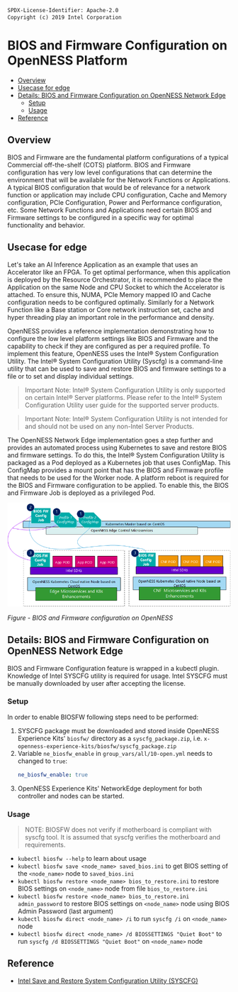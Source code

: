 ```text
SPDX-License-Identifier: Apache-2.0
Copyright (c) 2019 Intel Corporation
```
<!-- omit in toc -->
# BIOS and Firmware Configuration on OpenNESS Platform
- [Overview](#overview)
- [Usecase for edge](#usecase-for-edge)
- [Details: BIOS and Firmware Configuration on OpenNESS Network Edge](#details-bios-and-firmware-configuration-on-openness-network-edge)
  - [Setup](#setup)
  - [Usage](#usage)
- [Reference](#reference)

## Overview

BIOS and Firmware are the fundamental platform configurations of a typical Commercial off-the-shelf (COTS) platform. BIOS and Firmware configuration has very low level configurations that can determine the environment that will be available for the Network Functions or Applications. A typical BIOS configuration that would be of relevance for a network function or application may include CPU configuration, Cache and Memory configuration, PCIe Configuration, Power and Performance configuration, etc. Some Network Functions and Applications need certain BIOS and Firmware settings to be configured in a specific way for optimal functionality and behavior.

## Usecase for edge

Let's take an AI Inference Application as an example that uses an Accelerator like an FPGA. To get optimal performance, when this application is deployed by the Resource Orchestrator, it is recommended to place the Application on the same Node and CPU Socket to which the Accelerator is attached. To ensure this, NUMA, PCIe Memory mapped IO and Cache configuration needs to be configured optimally. Similarly for a Network Function like a Base station or Core network instruction set, cache and hyper threading play an important role in the performance and density.

OpenNESS provides a reference implementation demonstrating how to configure the low level platform settings like BIOS and Firmware and the capability to check if they are configured as per a required profile. To implement this feature, OpenNESS uses the Intel® System Configuration Utility. The Intel® System Configuration Utility (Syscfg) is a command-line utility that can be used to save and restore BIOS and firmware settings to a file or to set and display individual settings.

> Important Note: Intel® System Configuration Utility is only supported on certain Intel® Server platforms. Please refer to the Intel® System Configuration Utility user guide for the supported server products.

> Important Note: Intel® System Configuration Utility is not intended for and should not be used on any non-Intel Server Products.

The OpenNESS Network Edge implementation goes a step further and provides an automated process using Kubernetes to save and restore BIOS and firmware settings. To do this, the Intel® System Configuration Utility is packaged as a Pod deployed as a Kubernetes job that uses ConfigMap. This ConfigMap provides a mount point that has the BIOS and Firmware profile that needs to be used for the Worker node. A platform reboot is required for the BIOS and Firmware configuration to be applied. To enable this, the BIOS and Firmware Job is deployed as a privileged Pod.

 ![BIOS and Firmware configuration on OpenNESS](biosfw-images/openness_biosfw.png)

 _Figure - BIOS and Firmware configuration on OpenNESS_

## Details: BIOS and Firmware Configuration on OpenNESS Network Edge

BIOS and Firmware Configuration feature is wrapped in a kubectl plugin.
Knowledge of Intel SYSCFG utility is required for usage.
Intel SYSCFG must be manually downloaded by user after accepting the license.

### Setup

In order to enable BIOSFW following steps need to be performed:
1. SYSCFG package must be downloaded and stored inside OpenNESS Experience Kits' `biosfw/` directory as a `syscfg_package.zip`, i.e.
`x-openness-experience-kits/biosfw/syscfg_package.zip`
2. Variable `ne_biosfw_enable` in `group_vars/all/10-open.yml` needs to changed to `true`:
   ```yaml
   ne_biosfw_enable: true
   ```
3. OpenNESS Experience Kits' NetworkEdge deployment for both controller and nodes can be started.

### Usage

> NOTE: BIOSFW does not verify if motherboard is compliant with syscfg tool. It is assumed that syscfg verifies the motherboard and requirements.

* `kubectl biosfw --help` to learn about usage
* `kubectl biosfw save <node_name> saved_bios.ini` to get BIOS setting of the `<node_name>` node to `saved_bios.ini`
* `kubectl biosfw restore <node_name> bios_to_restore.ini` to restore BIOS settings on `<node_name>` node from file `bios_to_restore.ini`
* `kubectl biosfw restore <node_name> bios_to_restore.ini admin_password` to restore BIOS settings on `<node_name>` node using BIOS Admin Password (last argument)
* `kubectl biosfw direct <node_name> /i` to run `syscfg /i` on `<node_name>` node
* `kubectl biosfw direct <node_name> /d BIOSSETTINGS "Quiet Boot"` to run `syscfg /d BIOSSETTINGS "Quiet Boot"` on `<node_name>` node

## Reference
- [Intel Save and Restore System Configuration Utility (SYSCFG)](https://downloadcenter.intel.com/download/28713/Save-and-Restore-System-Configuration-Utility-SYSCFG-)
